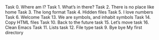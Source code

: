 Task 0. Where am I?
Task 1. What’s in there?
Task 2. There is no place like home
Task 3. The long format
Task 4. Hidden files
Task 5. I love numbers
Task 6. Welcome
Task 13. We are symbols, and inhabit symbols
Task 14. Copy HTML files
Task 10. Back to the future
task 15. Let’s move
task 16. Clean Emacs
Task 11. Lists
task 12. File type
task 9. Bye bye My first directory
